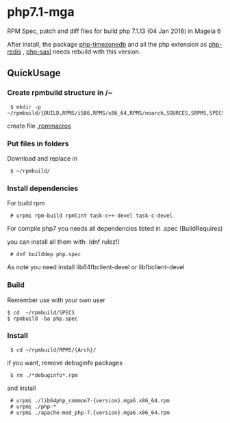 # php7.1-mga 


RPM Spec, patch and diff files for build php 7.1.13 (04 Jan 2018) in Mageia 6


After install, the package [php-timezonedb](https://madb.mageia.org/package/show/name/php-timezonedb/application/0/arch/x86_64) and all the php extension as
[php-redis](https://madb.mageia.org/package/show/application/0/arch/x86_64/name/php-sasl) , [php-sasl](https://madb.mageia.org/package/show/application/0/arch/x86_64/name/php-redis) needs rebuild with this version.


## QuickUsage


### Create rpmbuild structure in /~

```
 $ mkdir -p ~/rpmbuild/{BUILD,RPMS/i586,RPMS/x86_64,RPMS/noarch,SOURCES,SRPMS,SPECS,tmp}
```
create file [.rpmmacros](https://wiki.mageia.org/en/Packagers_RPM_tutorial#.rpmmacros_file_creation)


### Put files in folders

Download and replace in

```
 $ ~/rpmbuild/
```

### Install dependencies

For build rpm 

```
 # urpmi rpm-build rpmlint task-c++-devel task-c-devel
```

For compile php7 you needs all dependencies listed in .spec (BuildRequires) 

you can install all them with: (dnf rulez!)

```
 # dnf builddep php.spec
```

As note you need install lib64fbclient-devel or libfbclient-devel


### Build

Remember use with your own user

```
$ cd  ~/rpmbuild/SPECS
$ rpmbuild -ba php.spec
```

### Install


```
 $ cd ~/rpmbuild/RPMS/{Arch}/
```
if you want, remove debuginfo packages

```
 $ rm ./*debuginfo*.rpm
```
and install

```
 # urpmi ./lib64php_common7-{version}.mga6.x86_64.rpm
 # urpmi ./php-*
 # urpmi ./apache-mod_php-7.{version}.mga6.x86_64.rpm
 ```
 
